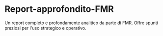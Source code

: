 # Report-approfondito-FMR
Un report completo e profondamente analitico da parte di FMR. Offre spunti preziosi per l'uso strategico e operativo.
